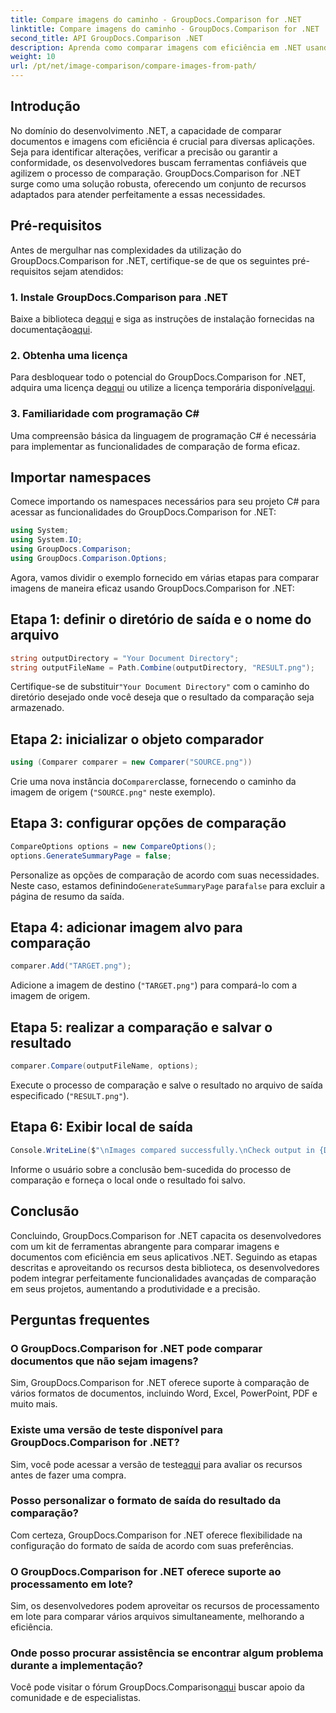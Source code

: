 ```yaml
---
title: Compare imagens do caminho - GroupDocs.Comparison for .NET
linktitle: Compare imagens do caminho - GroupDocs.Comparison for .NET
second_title: API GroupDocs.Comparison .NET
description: Aprenda como comparar imagens com eficiência em .NET usando a biblioteca GroupDocs.Comparison. Siga o guia passo a passo para uma integração perfeita.
weight: 10
url: /pt/net/image-comparison/compare-images-from-path/
---
```

## Introdução
No domínio do desenvolvimento .NET, a capacidade de comparar documentos e imagens com eficiência é crucial para diversas aplicações. Seja para identificar alterações, verificar a precisão ou garantir a conformidade, os desenvolvedores buscam ferramentas confiáveis que agilizem o processo de comparação. GroupDocs.Comparison for .NET surge como uma solução robusta, oferecendo um conjunto de recursos adaptados para atender perfeitamente a essas necessidades.
## Pré-requisitos
Antes de mergulhar nas complexidades da utilização do GroupDocs.Comparison for .NET, certifique-se de que os seguintes pré-requisitos sejam atendidos:
### 1. Instale GroupDocs.Comparison para .NET
 Baixe a biblioteca de[aqui](https://releases.groupdocs.com/comparison/net/) e siga as instruções de instalação fornecidas na documentação[aqui](https://tutorials.groupdocs.com/comparison/net/).
### 2. Obtenha uma licença
 Para desbloquear todo o potencial do GroupDocs.Comparison for .NET, adquira uma licença de[aqui](https://purchase.groupdocs.com/buy) ou utilize a licença temporária disponível[aqui](https://purchase.groupdocs.com/temporary-license/).
### 3. Familiaridade com programação C#
Uma compreensão básica da linguagem de programação C# é necessária para implementar as funcionalidades de comparação de forma eficaz.

## Importar namespaces
Comece importando os namespaces necessários para seu projeto C# para acessar as funcionalidades do GroupDocs.Comparison for .NET:
```csharp
using System;
using System.IO;
using GroupDocs.Comparison;
using GroupDocs.Comparison.Options;
```

Agora, vamos dividir o exemplo fornecido em várias etapas para comparar imagens de maneira eficaz usando GroupDocs.Comparison for .NET:
## Etapa 1: definir o diretório de saída e o nome do arquivo
```csharp
string outputDirectory = "Your Document Directory";
string outputFileName = Path.Combine(outputDirectory, "RESULT.png");
```
 Certifique-se de substituir`"Your Document Directory"` com o caminho do diretório desejado onde você deseja que o resultado da comparação seja armazenado.
## Etapa 2: inicializar o objeto comparador
```csharp
using (Comparer comparer = new Comparer("SOURCE.png"))
```
 Crie uma nova instância do`Comparer`classe, fornecendo o caminho da imagem de origem (`"SOURCE.png"` neste exemplo).
## Etapa 3: configurar opções de comparação
```csharp
CompareOptions options = new CompareOptions();
options.GenerateSummaryPage = false;
```
 Personalize as opções de comparação de acordo com suas necessidades. Neste caso, estamos definindo`GenerateSummaryPage` para`false` para excluir a página de resumo da saída.
## Etapa 4: adicionar imagem alvo para comparação
```csharp
comparer.Add("TARGET.png");
```
Adicione a imagem de destino (`"TARGET.png"`) para compará-lo com a imagem de origem.
## Etapa 5: realizar a comparação e salvar o resultado
```csharp
comparer.Compare(outputFileName, options);
```
Execute o processo de comparação e salve o resultado no arquivo de saída especificado (`"RESULT.png"`).
## Etapa 6: Exibir local de saída
```csharp
Console.WriteLine($"\nImages compared successfully.\nCheck output in {Directory.GetCurrentDirectory()}.");
```
Informe o usuário sobre a conclusão bem-sucedida do processo de comparação e forneça o local onde o resultado foi salvo.

## Conclusão
Concluindo, GroupDocs.Comparison for .NET capacita os desenvolvedores com um kit de ferramentas abrangente para comparar imagens e documentos com eficiência em seus aplicativos .NET. Seguindo as etapas descritas e aproveitando os recursos desta biblioteca, os desenvolvedores podem integrar perfeitamente funcionalidades avançadas de comparação em seus projetos, aumentando a produtividade e a precisão.
## Perguntas frequentes
### O GroupDocs.Comparison for .NET pode comparar documentos que não sejam imagens?
Sim, GroupDocs.Comparison for .NET oferece suporte à comparação de vários formatos de documentos, incluindo Word, Excel, PowerPoint, PDF e muito mais.
### Existe uma versão de teste disponível para GroupDocs.Comparison for .NET?
 Sim, você pode acessar a versão de teste[aqui](https://releases.groupdocs.com/) para avaliar os recursos antes de fazer uma compra.
### Posso personalizar o formato de saída do resultado da comparação?
Com certeza, GroupDocs.Comparison for .NET oferece flexibilidade na configuração do formato de saída de acordo com suas preferências.
### O GroupDocs.Comparison for .NET oferece suporte ao processamento em lote?
Sim, os desenvolvedores podem aproveitar os recursos de processamento em lote para comparar vários arquivos simultaneamente, melhorando a eficiência.
### Onde posso procurar assistência se encontrar algum problema durante a implementação?
 Você pode visitar o fórum GroupDocs.Comparison[aqui](https://forum.groupdocs.com/c/comparison/12) buscar apoio da comunidade e de especialistas.